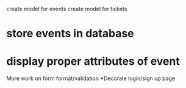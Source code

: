 create model for events
create model for tickets
# store events in database
# display proper attributes of event

More work on form format/validation
*Decorate login/sign up page